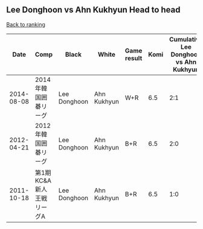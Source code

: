 ## Lee Donghoon vs Ahn Kukhyun Head to head

[Back to ranking](../../index.md)




| **Date** | **Comp** | **Black** | **White** | **Game result** | **Komi** | **Cumulative Lee Donghoon vs Ahn Kukhyun** | **Lee Donghoon streak** | **Ahn Kukhyun streak** | 
| --- | --- | --- | --- | --- | --- | --- | --- | --- |
| 2014-08-08 | 2014年韓国囲碁リーグ | Lee Donghoon | Ahn Kukhyun | W+R | 6.5 | 2:1 | 0 | 1 | 
| 2012-04-21 | 2012年韓国囲碁リーグ | Lee Donghoon | Ahn Kukhyun | B+R | 6.5 | 2:0 | 2 | 0 | 
| 2011-10-18 | 第1期KC&A新人王戦リーグA | Lee Donghoon | Ahn Kukhyun | B+R | 6.5 | 1:0 | 1 | 0 |




